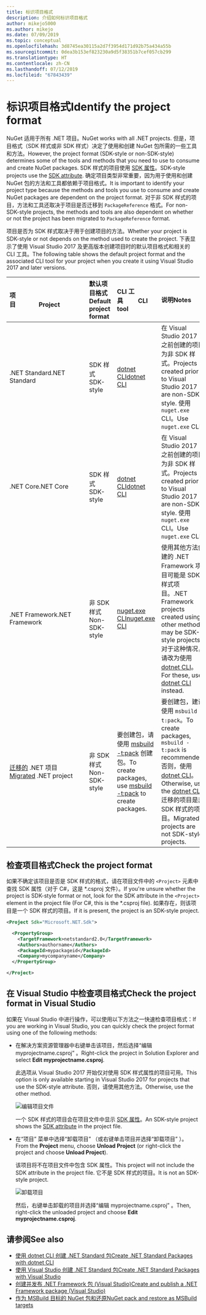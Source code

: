 ```yaml
---
title: 标识项目格式
description: 介绍如何标识项目格式
author: mikejo5000
ms.author: mikejo
ms.date: 07/09/2019
ms.topic: conceptual
ms.openlocfilehash: 3d8745ea30115a2d7f3954d171d92b75a434a55b
ms.sourcegitcommit: 0dea3b153ef823230a9d5f38351b7cef057cb299
ms.translationtype: HT
ms.contentlocale: zh-CN
ms.lasthandoff: 07/12/2019
ms.locfileid: "67843439"
---
```

# <a name="identify-the-project-format"></a><span data-ttu-id="b77e9-103">标识项目格式</span><span class="sxs-lookup"><span data-stu-id="b77e9-103">Identify the project format</span></span>

<span data-ttu-id="b77e9-104">NuGet 适用于所有 .NET 项目。</span><span class="sxs-lookup"><span data-stu-id="b77e9-104">NuGet works with all .NET projects.</span></span> <span data-ttu-id="b77e9-105">但是，项目格式（SDK 样式或非 SDK 样式）决定了使用和创建 NuGet 包所需的一些工具和方法。</span><span class="sxs-lookup"><span data-stu-id="b77e9-105">However, the project format (SDK-style or non-SDK-style) determines some of the tools and methods that you need to use to consume and create NuGet packages.</span></span> <span data-ttu-id="b77e9-106">SDK 样式的项目使用 [SDK 属性](/dotnet/core/tools/csproj#additions)。</span><span class="sxs-lookup"><span data-stu-id="b77e9-106">SDK-style projects use the [SDK attribute](/dotnet/core/tools/csproj#additions).</span></span> <span data-ttu-id="b77e9-107">确定项目类型非常重要，因为用于使用和创建 NuGet 包的方法和工具都依赖于项目格式。</span><span class="sxs-lookup"><span data-stu-id="b77e9-107">It is important to identify your project type because the methods and tools you use to consume and create NuGet packages are dependent on the project format.</span></span> <span data-ttu-id="b77e9-108">对于非 SDK 样式的项目，方法和工具还取决于项目是否迁移到 `PackageReference` 格式。</span><span class="sxs-lookup"><span data-stu-id="b77e9-108">For non-SDK-style projects, the methods and tools are also dependent on whether or not the project has been migrated to `PackageReference` format.</span></span>

<span data-ttu-id="b77e9-109">项目是否为 SDK 样式取决于用于创建项目的方法。</span><span class="sxs-lookup"><span data-stu-id="b77e9-109">Whether your project is SDK-style or not depends on the method used to create the project.</span></span> <span data-ttu-id="b77e9-110">下表显示了使用 Visual Studio 2017 及更高版本创建项目时的默认项目格式和相关的 CLI 工具。</span><span class="sxs-lookup"><span data-stu-id="b77e9-110">The following table shows the default project format and the associated CLI tool for your project when you create it using Visual Studio 2017 and later versions.</span></span>

| <span data-ttu-id="b77e9-111">项目&nbsp;&nbsp;&nbsp;&nbsp;&nbsp;&nbsp;&nbsp;&nbsp;&nbsp;&nbsp;&nbsp;&nbsp;&nbsp;&nbsp;</span><span class="sxs-lookup"><span data-stu-id="b77e9-111">Project&nbsp;&nbsp;&nbsp;&nbsp;&nbsp;&nbsp;&nbsp;&nbsp;&nbsp;&nbsp;&nbsp;&nbsp;&nbsp;&nbsp;</span></span> | <span data-ttu-id="b77e9-112">默认项目格式</span><span class="sxs-lookup"><span data-stu-id="b77e9-112">Default project format</span></span> | <span data-ttu-id="b77e9-113">CLI 工具&nbsp;&nbsp;&nbsp;&nbsp;&nbsp;&nbsp;&nbsp;&nbsp;&nbsp;</span><span class="sxs-lookup"><span data-stu-id="b77e9-113">CLI tool&nbsp;&nbsp;&nbsp;&nbsp;&nbsp;&nbsp;&nbsp;&nbsp;&nbsp;</span></span> | <span data-ttu-id="b77e9-114">说明</span><span class="sxs-lookup"><span data-stu-id="b77e9-114">Notes</span></span> |
|:------------- |:-------------|:-----|:-----|
| <span data-ttu-id="b77e9-115">.NET Standard</span><span class="sxs-lookup"><span data-stu-id="b77e9-115">.NET Standard</span></span> | <span data-ttu-id="b77e9-116">SDK 样式</span><span class="sxs-lookup"><span data-stu-id="b77e9-116">SDK-style</span></span> | [<span data-ttu-id="b77e9-117">dotnet CLI</span><span class="sxs-lookup"><span data-stu-id="b77e9-117">dotnet CLI</span></span>](../install-nuget-client-tools.md#dotnetexe-cli) | <span data-ttu-id="b77e9-118">在 Visual Studio 2017 之前创建的项目为非 SDK 样式。</span><span class="sxs-lookup"><span data-stu-id="b77e9-118">Projects created prior to Visual Studio 2017 are non-SDK-style.</span></span> <span data-ttu-id="b77e9-119">使用 `nuget.exe` CLI。</span><span class="sxs-lookup"><span data-stu-id="b77e9-119">Use `nuget.exe` CLI.</span></span> |
| <span data-ttu-id="b77e9-120">.NET Core</span><span class="sxs-lookup"><span data-stu-id="b77e9-120">.NET Core</span></span> | <span data-ttu-id="b77e9-121">SDK 样式</span><span class="sxs-lookup"><span data-stu-id="b77e9-121">SDK-style</span></span> | [<span data-ttu-id="b77e9-122">dotnet CLI</span><span class="sxs-lookup"><span data-stu-id="b77e9-122">dotnet CLI</span></span>](../install-nuget-client-tools.md#dotnetexe-cli) | <span data-ttu-id="b77e9-123">在 Visual Studio 2017 之前创建的项目为非 SDK 样式。</span><span class="sxs-lookup"><span data-stu-id="b77e9-123">Projects created prior to Visual Studio 2017 are non-SDK-style.</span></span> <span data-ttu-id="b77e9-124">使用 `nuget.exe` CLI。</span><span class="sxs-lookup"><span data-stu-id="b77e9-124">Use `nuget.exe` CLI.</span></span> |
| <span data-ttu-id="b77e9-125">.NET Framework</span><span class="sxs-lookup"><span data-stu-id="b77e9-125">.NET Framework</span></span> | <span data-ttu-id="b77e9-126">非 SDK 样式</span><span class="sxs-lookup"><span data-stu-id="b77e9-126">Non-SDK-style</span></span> | [<span data-ttu-id="b77e9-127">nuget.exe CLI</span><span class="sxs-lookup"><span data-stu-id="b77e9-127">nuget.exe CLI</span></span>](../install-nuget-client-tools.md#nugetexe-cli) | <span data-ttu-id="b77e9-128">使用其他方法创建的 .NET Framework 项目可能是 SDK 样式项目。</span><span class="sxs-lookup"><span data-stu-id="b77e9-128">.NET Framework projects created using other methods may be SDK-style projects.</span></span> <span data-ttu-id="b77e9-129">对于这种情况，请改为使用 [dotnet CLI](../install-nuget-client-tools.md#dotnetexe-cli)。</span><span class="sxs-lookup"><span data-stu-id="b77e9-129">For these, use [dotnet CLI](../install-nuget-client-tools.md#dotnetexe-cli) instead.</span></span> |
| <span data-ttu-id="b77e9-130">[迁移的](../reference/migrate-packages-config-to-package-reference.md) .NET 项目</span><span class="sxs-lookup"><span data-stu-id="b77e9-130">[Migrated](../reference/migrate-packages-config-to-package-reference.md) .NET project</span></span> | <span data-ttu-id="b77e9-131">非 SDK 样式</span><span class="sxs-lookup"><span data-stu-id="b77e9-131">Non-SDK-style</span></span>| <span data-ttu-id="b77e9-132">要创建包，请使用 [msbuild -t:pack](../reference/migrate-packages-config-to-package-reference.md#create-a-package-after-migration) 创建包。</span><span class="sxs-lookup"><span data-stu-id="b77e9-132">To create packages, use [msbuild -t:pack](../reference/migrate-packages-config-to-package-reference.md#create-a-package-after-migration) to create packages.</span></span> | <span data-ttu-id="b77e9-133">要创建包，建议使用 `msbuild -t:pack`。</span><span class="sxs-lookup"><span data-stu-id="b77e9-133">To create packages, `msbuild -t:pack` is recommended.</span></span> <span data-ttu-id="b77e9-134">否则，使用 [dotnet CLI](../install-nuget-client-tools.md#dotnetexe-cli)。</span><span class="sxs-lookup"><span data-stu-id="b77e9-134">Otherwise, use the [dotnet CLI](../install-nuget-client-tools.md#dotnetexe-cli).</span></span> <span data-ttu-id="b77e9-135">迁移的项目是非 SDK 样式的项目。</span><span class="sxs-lookup"><span data-stu-id="b77e9-135">Migrated projects are not SDK-style projects.</span></span> |

## <a name="check-the-project-format"></a><span data-ttu-id="b77e9-136">检查项目格式</span><span class="sxs-lookup"><span data-stu-id="b77e9-136">Check the project format</span></span>

<span data-ttu-id="b77e9-137">如果不确定该项目是否是 SDK 样式的格式，请在项目文件中的 `<Project>` 元素中查找 SDK 属性（对于 C#，这是 \*.csproj 文件）。</span><span class="sxs-lookup"><span data-stu-id="b77e9-137">If you're unsure whether the project is SDK-style format or not, look for the SDK attribute in the `<Project>` element in the project file (For C#, this is the \*.csproj file).</span></span> <span data-ttu-id="b77e9-138">如果存在，则该项目是一个 SDK 样式的项目。</span><span class="sxs-lookup"><span data-stu-id="b77e9-138">If it is present, the project is an SDK-style project.</span></span>

```xml
<Project Sdk="Microsoft.NET.Sdk">

  <PropertyGroup>
    <TargetFramework>netstandard2.0</TargetFramework>
    <Authors>authorname</Authors>
    <PackageId>mypackageid</PackageId>
    <Company>mycompanyname</Company>
  </PropertyGroup>

</Project>
```

## <a name="check-the-project-format-in-visual-studio"></a><span data-ttu-id="b77e9-139">在 Visual Studio 中检查项目格式</span><span class="sxs-lookup"><span data-stu-id="b77e9-139">Check the project format in Visual Studio</span></span>

<span data-ttu-id="b77e9-140">如果在 Visual Studio 中进行操作，可以使用以下方法之一快速检查项目格式：</span><span class="sxs-lookup"><span data-stu-id="b77e9-140">If you are working in Visual Studio, you can quickly check the project format using one of the following methods:</span></span>

- <span data-ttu-id="b77e9-141">在解决方案资源管理器中右键单击该项目，然后选择“编辑 myprojectname.csproj”  。</span><span class="sxs-lookup"><span data-stu-id="b77e9-141">Right-click the project in Solution Explorer and select **Edit myprojectname.csproj**.</span></span>

   <span data-ttu-id="b77e9-142">此选项从 Visual Studio 2017 开始仅对使用 SDK 样式属性的项目可用。</span><span class="sxs-lookup"><span data-stu-id="b77e9-142">This option is only available starting in Visual Studio 2017 for projects that use the SDK-style attribute.</span></span> <span data-ttu-id="b77e9-143">否则，请使用其他方法。</span><span class="sxs-lookup"><span data-stu-id="b77e9-143">Otherwise, use the other method.</span></span>

   ![编辑项目文件](media/edit-project-file.png)

   <span data-ttu-id="b77e9-145">一个 SDK 样式的项目会在项目文件中显示 [SDK 属性](/dotnet/core/tools/csproj#additions)。</span><span class="sxs-lookup"><span data-stu-id="b77e9-145">An SDK-style project shows the [SDK attribute](/dotnet/core/tools/csproj#additions) in the project file.</span></span>
   
- <span data-ttu-id="b77e9-146">在“项目”  菜单中选择“卸载项目”  （或右键单击项目并选择“卸载项目”  ）。</span><span class="sxs-lookup"><span data-stu-id="b77e9-146">From the **Project** menu, choose **Unload Project** (or right-click the project and choose **Unload Project**).</span></span>

   <span data-ttu-id="b77e9-147">该项目将不在项目文件中包含 SDK 属性。</span><span class="sxs-lookup"><span data-stu-id="b77e9-147">This project will not include the SDK attribute in the project file.</span></span> <span data-ttu-id="b77e9-148">它不是 SDK 样式的项目。</span><span class="sxs-lookup"><span data-stu-id="b77e9-148">It is not an SDK-style project.</span></span>

   ![卸载项目](media/unload-project.png)

   <span data-ttu-id="b77e9-150">然后，右键单击卸载的项目并选择“编辑 myprojectname.csproj”  。</span><span class="sxs-lookup"><span data-stu-id="b77e9-150">Then, right-click the unloaded project and choose **Edit myprojectname.csproj**.</span></span>

## <a name="see-also"></a><span data-ttu-id="b77e9-151">请参阅</span><span class="sxs-lookup"><span data-stu-id="b77e9-151">See also</span></span>

- [<span data-ttu-id="b77e9-152">使用 dotnet CLI 创建 .NET Standard 包</span><span class="sxs-lookup"><span data-stu-id="b77e9-152">Create .NET Standard Packages with dotnet CLI</span></span>](../quickstart/create-and-publish-a-package-using-the-dotnet-cli.md)
- [<span data-ttu-id="b77e9-153">使用 Visual Studio 创建 .NET Standard 包</span><span class="sxs-lookup"><span data-stu-id="b77e9-153">Create .NET Standard Packages with Visual Studio</span></span>](../quickstart/create-and-publish-a-package-using-visual-studio.md)
- [<span data-ttu-id="b77e9-154">创建并发布 .NET Framework 包 (Visual Studio)</span><span class="sxs-lookup"><span data-stu-id="b77e9-154">Create and publish a .NET Framework package (Visual Studio)</span></span>](../quickstart/create-and-publish-a-package-using-visual-studio-net-framework.md)
- [<span data-ttu-id="b77e9-155">作为 MSBuild 目标的 NuGet 包和还原</span><span class="sxs-lookup"><span data-stu-id="b77e9-155">NuGet pack and restore as MSBuild targets</span></span>](../reference/msbuild-targets.md)
